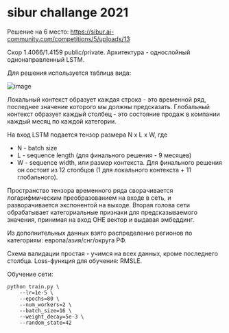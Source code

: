 # sibur challange 2021

Решение на 6 место: https://sibur.ai-community.com/competitions/5/uploads/13

Скор 1.4066/1.4159 public/private. Архитектура - однослойный однонаправленный LSTM.

Для решения используется таблица вида:

![image](https://user-images.githubusercontent.com/61727483/145210743-3d71d90d-a279-4e39-974b-d0b7d4452754.png)

Локальный контекст образует каждая строка - это временной ряд, последнее значение которого мы должны предсказать. Глобальный контекст образует каждый столбец - 
это состояние продаж в компании каждый месяц по каждой категории.

На вход LSTM подается тензор размера N x L x W, где
- N - batch size
- L - sequence length (для финального решения - 9 месяцев)
- W - sequence width, или размер контекста. Для финального решения он состоит из 12 столбцов (1 для локального контекста + 11 глобального).

Пространство тензора временного ряда сворачивается логарифмическим преобразованием на входе в сеть, и разворачивается экспонентой на выходе.
Вторая голова сети обрабатывает категориальные признаки для предсказываемого значения, принимая на вход OHE вектор и выдавая эмбеддинг. 

Из дополнительных данных взято распределение регионов по категориям: европа/азия/снг/округа РФ.

Схема валидации простая - учимся на всех данных, кроме последнего столбца. Loss-функция для обучения: RMSLE.

Обучение сети:

    python train.py \
        --lr=1e-5 \
        --epochs=80 \
        --num_workers=2 \
        --batch_size=16 \
        --weight_decay=5e-3 \
        --random_state=42

